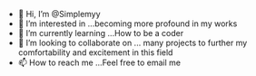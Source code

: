 - 👋 Hi, I’m @Simplemyy
- 👀 I’m interested in ...becoming more profound in my works
- 🌱 I’m currently learning ...How to be a coder
- 💞️ I’m looking to collaborate on ... many projects to further my comfortability and excitement in this field
- 📫 How to reach me ...Feel free to email me 

<!---
Simplemyy/Simplemyy is a ✨ special ✨ repository because its `README.md` (this file) appears on your GitHub profile.
You can click the Preview link to take a look at your changes.
--->
